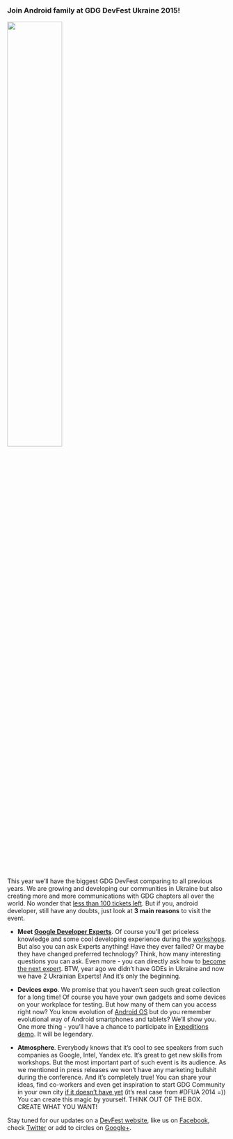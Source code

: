 ### Join Android family at GDG DevFest Ukraine 2015!
<img src="/images/posts/DevFest-Family.jpg" style="width: 50%;"/>

This year we’ll have the biggest GDG DevFest comparing to all previous years. We are growing and developing our communities in Ukraine but also creating more and more communications with GDG chapters all over the world. No wonder that [less than 100 tickets left](http://2event.com/events/312113). But if you, android developer, still have any doubts, just look at **3 main reasons** to visit the event.

* **Meet [Google Developer Experts](https://developers.google.com/experts/all/technology/android)**. Of course you’ll get priceless knowledge and some cool developing experience during the [workshops](http://devfest.gdg.org.ua/#!/blog/workshops-announced). But also you can ask Experts anything! Have they ever failed? Or maybe they have changed preferred technology? Think, how many interesting questions you can ask. Even more - you can directly ask how to [become the next expert](https://developers.google.com/experts/become-an-expert). BTW, year ago we didn’t have GDEs in Ukraine and now we have 2 Ukrainian Experts! And it’s only the beginning.

* **Devices expo**. We promise that you haven’t seen such great collection for a long time! Of course you have your own gadgets and some devices on your workplace for testing. But how many of them can you access right now? You know evolution of [Android OS](https://www.android.com/history/#/marshmallow) but do you remember evolutional way of Android smartphones and tablets? We’ll show you. One more thing - you’ll have a chance to participate in [Expeditions demo](https://www.google.com/edu/expeditions/). It will be legendary.

* **Atmosphere**. Everybody knows that it’s cool to see speakers from such companies as Google, Intel, Yandex etc. It’s great to get new skills from workshops. But the most important part of such event is its audience.  As we mentioned in press releases we won’t have any marketing bullshit during the conference. And it’s completely true!  You can share your ideas, find co-workers and even get inspiration to start GDG Community in your own city [if it doesn’t have yet](https://developers.google.com/groups/directory/Ukraine) (it’s real case from #DFUA 2014 =)) You can create this magic by yourself. THINK OUT OF THE BOX. CREATE WHAT YOU WANT!

Stay tuned for our updates on a [DevFest website](http://devfest.gdg.org.ua/), like us on [Facebook](https://facebook.com/GDGLviv), check [Twitter](https://twitter.com/intent/user?screen_name=GDGLviv) or add to circles on [Google+](https://plus.google.com/b/102444623953913144164).

